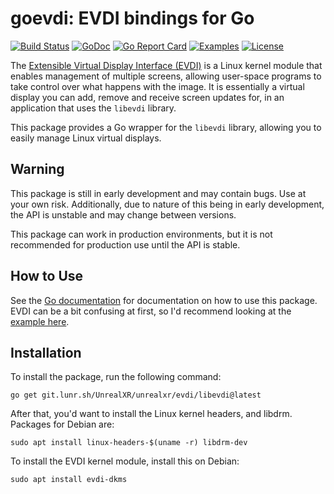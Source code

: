 # goevdi: EVDI bindings for Go
[![Build Status](https://git.lunr.sh/UnrealXR/unrealxr/evdi/actions/workflows/build.yml/badge.svg)](https://git.lunr.sh/UnrealXR/unrealxr/evdi/actions)
[![GoDoc](https://godoc.org/git.lunr.sh/UnrealXR/unrealxr/evdi/libevdi?status.svg)](https://godoc.org/git.lunr.sh/UnrealXR/unrealxr/evdi/libevdi)
[![Go Report Card](https://goreportcard.com/badge/git.lunr.sh/UnrealXR/unrealxr/evdi/libevdi)](https://goreportcard.com/report/git.lunr.sh/UnrealXR/unrealxr/evdi/libevdi)
[![Examples](https://img.shields.io/badge/learn%20by-examples-0077b3.svg?style=flat-square)](https://git.lunr.sh/UnrealXR/unrealxr/evdi/src/branch/main/example)
[![License](https://img.shields.io/badge/license-GNU_Lesser_General_Public_License_2.1-green)](https://git.lunr.sh/UnrealXR/unrealxr/evdi/src/branch/main/libevdi/LICENSE.md)

The [Extensible Virtual Display Interface (EVDI)](https://github.com/DisplayLink/evdi) is a Linux kernel module that enables management of multiple screens, allowing user-space programs to take control over what happens with the image. It is essentially a virtual display you can add, remove and receive screen updates for, in an application that uses the `libevdi` library.

This package provides a Go wrapper for the `libevdi` library, allowing you to easily manage Linux virtual displays.

## Warning

This package is still in early development and may contain bugs. Use at your own risk. Additionally, due to nature of this being in early development, the API is unstable and may change between versions.

This package can work in production environments, but it is not recommended for production use until the API is stable.

## How to Use

See the [Go documentation](https://pkg.go.dev/git.lunr.sh/UnrealXR/unrealxr/evdi@v1.14.10/libevdi) for documentation on how to use this package. EVDI can be a bit confusing at first, so I'd recommend looking at the [example here](https://git.lunr.sh/UnrealXR/unrealxr/evdi/src/branch/main/example/main.go).

## Installation

To install the package, run the following command:

```
go get git.lunr.sh/UnrealXR/unrealxr/evdi/libevdi@latest
```

After that, you'd want to install the Linux kernel headers, and libdrm. Packages for Debian are:

```
sudo apt install linux-headers-$(uname -r) libdrm-dev
```

To install the EVDI kernel module, install this on Debian:

```
sudo apt install evdi-dkms
```
